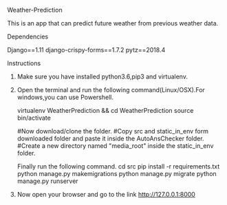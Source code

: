 Weather-Prediction

This is an app that can predict future weather from previous weather data.

Dependencies

 Django==1.11
 django-crispy-forms==1.7.2
 pytz==2018.4

Instructions

1. Make sure you have installed python3.6,pip3 and virtualenv.
2. Open the terminal and  run the following command(Linux/OSX).For windows,you can use Powershell.

   virtualenv WeatherPrediction && cd WeatherPrediction
   source bin/activate

   #Now download/clone the folder.
   #Copy src and static_in_env form downloaded folder and paste it inside the AutoAnsChecker folder.
   #Create a new directory named "media_root" inside the static_in_env folder.

   Finally run the following command.
   cd src
   pip install -r requirements.txt
   python manage.py makemigrations
   python manage.py migrate
   python manage.py runserver

 3. Now open your browser and go to the link http://127.0.0.1:8000
